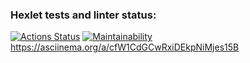 ### Hexlet tests and linter status:

[![Actions Status](https://github.com/Hex1er/frontend-project-44/workflows/hexlet-check/badge.svg)](https://github.com/Hex1er/frontend-project-44/actions)
[![Maintainability](https://api.codeclimate.com/v1/badges/7619f82c24f0b0534ef9/maintainability)](https://codeclimate.com/github/Hex1er/frontend-project-44/maintainability)
https://asciinema.org/a/cfW1CdGCwRxiDEkpNiMjes15B
